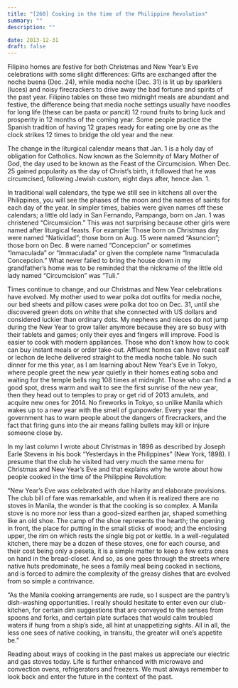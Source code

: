 ```yaml
---
title: "[260] Cooking in the time of the Philippine Revolution"
summary: ""
description: ""

date: 2013-12-31
draft: false
---
```


Filipino homes are festive for both Christmas and New Year’s Eve celebrations with some slight differences: Gifts are exchanged after the noche buena (Dec. 24), while media noche (Dec. 31) is lit up by sparklers (luces) and noisy firecrackers to drive away the bad fortune and spirits of the past year. Filipino tables on these two midnight meals are abundant and festive, the difference being that media noche settings usually have noodles for long life (these can be pasta or pancit) 12 round fruits to bring luck and prosperity in 12 months of the coming year. Some people practice the Spanish tradition of having 12 grapes ready for eating one by one as the clock strikes 12 times to bridge the old year and the new.

The change in the liturgical calendar means that Jan. 1 is a holy day of obligation for Catholics. Now known as the Solemnity of Mary Mother of God, the day used to be known as the Feast of the Circumcision. When Dec. 25 gained popularity as the day of Christ’s birth, it followed that he was circumcised, following Jewish custom, eight days after, hence Jan. 1.

In traditional wall calendars, the type we still see in kitchens all over the Philippines, you will see the phases of the moon and the names of saints for each day of the year. In simpler times, babies were given names off these calendars; a little old lady in San Fernando, Pampanga, born on Jan. 1 was christened “Circumsicion.” This was not surprising because other girls were named after liturgical feasts. For example: Those born on Christmas day were named “Natividad”; those born on Aug. 15 were named “Asuncion”; those born on Dec. 8 were named “Concepcion” or sometimes “Inmaculada” or “Immaculada” or given the complete name “Inmaculada Concepcion.” What never failed to bring the house down in my grandfather’s home was to be reminded that the nickname of the little old lady named “Circumcision” was “Tuli.”

Times continue to change, and our Christmas and New Year celebrations have evolved. My mother used to wear polka dot outfits for media noche, our bed sheets and pillow cases were polka dot too on Dec. 31, until she discovered green dots on white that she connected with US dollars and considered luckier than ordinary dots. My nephews and nieces do not jump during the New Year to grow taller anymore because they are so busy with their tablets and games; only their eyes and fingers will improve. Food is easier to cook with modern appliances. Those who don’t know how to cook can buy instant meals or order take-out.  Affluent homes can have roast calf or lechon de leche delivered straight to the media noche table. No such dinner for me this year, as I am learning about New Year’s Eve in Tokyo, where people greet the new year quietly in their homes eating soba and waiting for the temple bells ring 108 times at midnight. Those who can find a good spot, dress warm and wait to see the first sunrise of the new year, then they head out to temples to pray or get rid of 2013 amulets, and acquire new ones for 2014. No fireworks in Tokyo, so unlike Manila which wakes up to a new year with the smell of gunpowder. Every year the government has to warn people about the dangers of firecrackers, and the fact that firing guns into the air means falling bullets may kill or injure someone close by.

In my last column I wrote about Christmas in 1896 as described by Joseph Earle Stevens in his book “Yesterdays in the Philippines” (New York, 1898). I presume that the club he visited had very much the same menu for Christmas and New Year’s Eve and that explains why he wrote about how people cooked in the time of the Philippine Revolution:

“New Year’s Eve was celebrated with due hilarity and elaborate provisions. The club bill of fare was remarkable, and when it is realized there are no stoves in Manila, the wonder is that the cooking is so complex. A Manila stove is no more nor less than a good-sized earthen jar, shaped something like an old shoe. The camp of the shoe represents the hearth; the opening in front, the place for putting in the small sticks of wood; and the enclosing upper, the rim on which rests the single big pot or kettle. In a well-regulated kitchen, there may be a dozen of these stoves, one for each course, and their cost being only a peseta, it is a simple matter to keep a few extra ones on hand in the bread-closet. And so, as one goes through the streets where native huts predominate, he sees a family meal being cooked in sections, and is forced to admire the complexity of the greasy dishes that are evolved from so simple a contrivance.

“As the Manila cooking arrangements are rude, so I suspect are the pantry’s dish-washing opportunities. I really should hesitate to enter even our club-kitchen, for certain dim suggestions that are conveyed to the senses from spoons and forks, and certain plate surfaces that would calm troubled waters if hung from a ship’s side, all hint at unappetizing sights. All in all, the less one sees of native cooking, in transitu, the greater will one’s appetite be.”

Reading about ways of cooking in the past makes us appreciate our electric and gas stoves today. Life is further enhanced with microwave and convection ovens, refrigerators and freezers. We must always remember to look back and enter the future in the context of the past.

